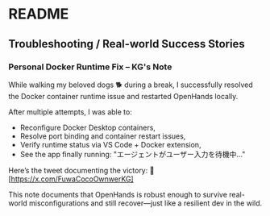 
# README

## Troubleshooting / Real-world Success Stories

### Personal Docker Runtime Fix – KG's Note

While walking my beloved dogs 🐕 during a break, I successfully resolved the Docker container runtime issue and restarted OpenHands locally.

After multiple attempts, I was able to:
- Reconfigure Docker Desktop containers,
- Resolve port binding and container restart issues,
- Verify runtime status via VS Code + Docker extension,
- See the app finally running: "エージェントがユーザー入力を待機中..."

Here’s the tweet documenting the victory:
📸 [https://x.com/FuwaCocoOwnwerKG]

This note documents that OpenHands is robust enough to survive real-world misconfigurations and still recover—just like a resilient dev in the wild.
